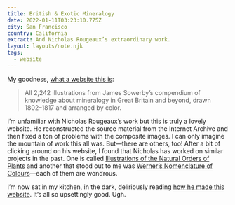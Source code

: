 ```yaml
---
title: British & Exotic Mineralogy
date: 2022-01-11T03:23:10.775Z
city: San Francisco
country: California
extract: And Nicholas Rougeaux’s extraordinary work.
layout: layouts/note.njk
tags:
  - website
---
```


My goodness, [what a website this is](https://c82.net/mineralogy/):

> All 2,242 illustrations from James Sowerby’s compendium of knowledge about mineralogy in Great Britain and beyond, drawn 1802–1817 and arranged by color.

I’m unfamiliar with Nicholas Rougeaux’s work but this is truly a lovely website. He reconstructed the source material from the Internet Archive and then fixed a ton of problems with the composite images. I can only imagine the mountain of work this all was. But—there are others, too! After a bit of clicking around on his website, I found that Nicholas has worked on similar projects in the past. One is called [Illustrations of the Natural Orders of Plants](https://c82.net/twining/) and another that stood out to me was [Werner’s
Nomenclature of Colours](https://c82.net/werner/)—each of them are wondrous.

I’m now sat in my kitchen, in the dark, deliriously reading [how he made this website](https://c82.net/blog/?id=84). It’s all so upsettingly good. Ugh.

